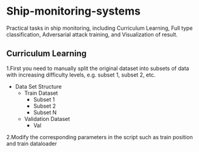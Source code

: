 # Ship-monitoring-systems
Practical tasks in ship monitoring, including Curriculum Learning, Full type classification, Adversarial attack training, and Visualization of result.

## Curriculum Learning
1.First you need to manually split the original dataset into subsets of data with increasing difficulty levels, e.g. subset 1, subset 2, etc.
- Data Set Structure
    - Train Dataset
        - Subset 1
        - Subset 2
        - Subset N
    - Validation Dataset
        - Val

2.Modify the corresponding parameters in the script such as train position and train dataloader
